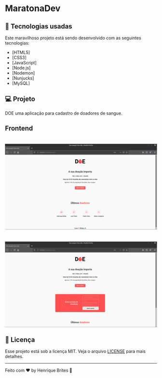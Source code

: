 # MaratonaDev

## :rocket: Tecnologias usadas
Este maravilhoso projeto está sendo desenvolvido com as seguintes tecnologias:

- [HTML5]
- [CSS3]
- [JavaScript]
- [Node.js]
- [Nodemon]
- [Nunjucks]
- [MySQL]

## :computer: Projeto

DOE uma aplicação para cadastro de doadores de sangue.

## Frontend

<h1 align="center"><img align="center" alt="Frontend" src=".github/frontend.png" width="700"></img></h1>

<h1 align="center"><img align="center" alt="Frontend" src=".github/frontend-form.png" width="700"></img></h1>


## :memo: Licença

Esse projeto está sob a licença MIT. Veja o arquivo [LICENSE](LICENSE) para mais detalhes.

---


Feito com ❤️ by  Henrique Brites :wave:
